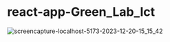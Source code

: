 # react-app-Green_Lab_Ict


![screencapture-localhost-5173-2023-12-20-15_15_42](https://github.com/awnish04/Green_Lab/assets/64547504/ae85d236-9464-4598-aa18-d1c7bc0b3983)
